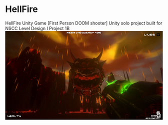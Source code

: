 # HellFire
HellFire Unity Game [First Person DOOM shooter] Unity solo project built for NSCC Level Design I Project 1B
![GitHub Logo](0e8e62_1240e6332b904a92878dfc950c76a788_mv2.webp)
